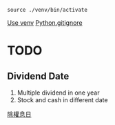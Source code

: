 ```
source ./venv/bin/activate
```

[Use venv](https://medium.com/@jtpaasch/the-right-way-to-use-virtual-environments-1bc255a0cba7)
[Python.gitignore](https://github.com/github/gitignore/blob/master/Python.gitignore)

# TODO

## Dividend Date

1. Multiple dividend in one year
2. Stock and cash in different date 

[除權息日](https://mops.twse.com.tw/mops/web/t108sb19_q1)

